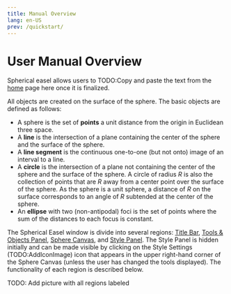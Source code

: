 ```yaml
---
title: Manual Overview
lang: en-US
prev: /quickstart/
---
```


# User Manual Overview

Spherical easel allows users to TODO:Copy and paste the text from the [home](/) page here once it is finalized.

All objects are created on the surface of the sphere. The basic objects are defined as follows:

- A sphere is the set of **points** a unit distance from the origin in Euclidean three space.
- A **line** is the intersection of a plane containing the center of the sphere and the surface of the sphere.
- A **line segment** is the continuous one-to-one (but not onto) image of an interval to a line.
- A **circle** is the intersection of a plane not containing the center of the sphere and the surface of the sphere. A circle of radius $R$ is also the collection of points that are $R$ away from a center point over the surface of the sphere. As the sphere is a unit sphere, a distance of $R$ on the surface corresponds to an angle of $R$ subtended at the center of the sphere.
- An **ellipse** with two (non-antipodal) foci is the set of points where the sum of the distances to each focus is constant.

The Spherical Easel window is divide into several regions: [Title Bar](/userguide/titlebar.html), [Tools & Objects Panel](/userguide/toolsobjectspanel.html), [Sphere Canvas](/userguide/spherecanvas.html), and [Style Panel](/userguide/stylepanel.html). The Style Panel is hidden initially and can be made visible by clicking on the Style Settings (TODO:AddIconImage) icon that appears in the upper right-hand corner of the Sphere Canvas (unless the user has changed the tools displayed). The functionality of each region is described below.

TODO: Add picture with all regions labeled
